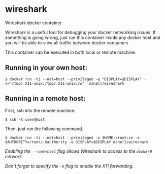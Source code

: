 # wireshark
Wireshark docker container

Wireshark is a useful tool for debugging your docker networking issues. If something is going wrong, just run this container inside any docker host and you will be able to view all traffic between docker containers.

This container can be executed in both local or remote machine.

## Running in your own host:

```$ docker run -ti --net=host --privileged -e "DISPLAY=$DISPLAY" -v="/tmp/.X11-unix:/tmp/.X11-unix:rw"  manell/wireshark```

## Running in a remote host: 

First, ssh into the remote machine.

```$ ssh -X user@host```

Then, just run the following command.

```$ docker run -ti --net=host --privileged -v $HOME:/root:ro -e XAUTHORITY=/root/.Xauthority -e DISPLAY=$DISPLAY manell/wireshark```



_Enabling the ``` --net=host``` flag  allows Wireshark to access to the ```docker0``` network._

_Don't forget to specify the ```-X``` flag to enable the X11 forwarding._
